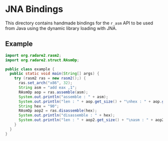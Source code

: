 # JNA Bindings

This directory contains handmade bindings for the `r_asm` API to be
used from Java using the dynamic library loading with JNA.

## Example

```java
import org.radare2.rasm2;
import org.radare2.struct.RAsmOp;

public class example {
  public static void main(String[] args) {
    try (rasm2 ras = new rasm2();) {
      ras.set_arch("x86", 32);
      String asm = "add eax ,1";
      RAsmOp aop = ras.assemble(asm);
      System.out.println("assemble : " + asm);
      System.out.println("len : " + aop.get_size() + "\nhex : " + aop.get_hex());
      String hex = "90";
      RAsmOp aop2 = ras.disassemble(hex);
      System.out.println("disassemble : " + hex);
      System.out.println("len : " + aop2.get_size() + "\nasm : " + aop2.get_asm());
    }
  }
}
```
